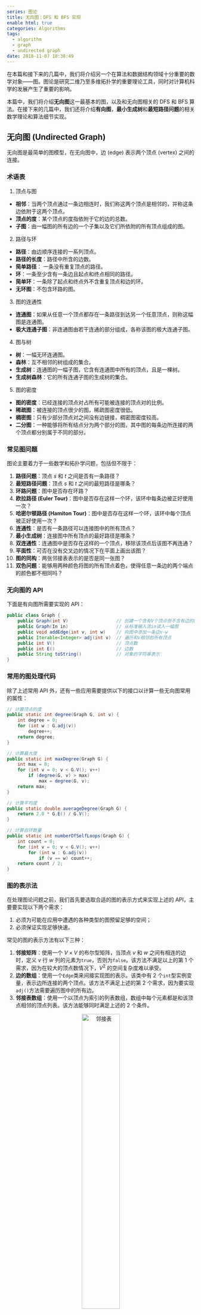 ```yaml
---
series: 图论
title: 无向图：DFS 和 BFS 实现
enable html: true
categories: Algorithms
tags:
  - algorithm
  - graph
  - undirected graph
date: 2018-11-07 10:38:49
---
```


在本篇和接下来的几篇中，我们将介绍另一个在算法和数据结构领域十分重要的数学对象——图。图论是研究二维乃至多维拓扑学的重要理论工具，同时对计算机科学的发展产生了重要的影响。

本篇中，我们将介绍**无向图**这一最基本的图，以及和无向图相关的 DFS 和 BFS 算法。在接下来的几篇中，我们还将介绍**有向图**，**最小生成树**和**最短路径问题**的相关数学理论和算法细节实现。

<!-- more -->

## 无向图 (Undirected Graph)

无向图是最简单的图模型，在无向图中，边 (edge) 表示两个顶点 (vertex) 之间的连接。

### 术语表

1. 顶点与图

- **相邻**：当两个顶点通过一条边相连时，我们称这两个顶点是相邻的，并称这条边依附于这两个顶点。
- **顶点的度**：某个顶点的度指依附于它的边的总数。
- **子图**：由一幅图的所有边的一个子集以及它们所依附的所有顶点组成的图。

2. 路径与环

- **路径**：由边顺序连接的一系列顶点。
- **路径的长度**：路径中所含的边数。
- **简单路径**： 一条没有重复顶点的路径。
- **环**：一条至少含有一条边且起点和终点相同的路径。
- **简单环**：一条除了起点和终点外不含重复顶点和边的环。
- **无环图**：不包含环路的图。

3. 图的连通性

- **连通图**：如果从任意一个顶点都存在一条路径到达另一个任意顶点，则称这幅图是连通图。
- **极大连通子图**：非连通图由若干连通的部分组成，各称该图的极大连通子图。

4. 图与树

- **树**：一幅无环连通图。
- **森林**：互不相邻的树组成的集合。
- **生成树**：连通图的一幅子图，它含有连通图中所有的顶点，且是一棵树。
- **生成树森林**：它的所有连通子图的生成树的集合。

5. 图的密度

- **图的密度**：已经连接的顶点对占所有可能被连接的顶点对的比例。
- **稀疏图**：被连接的顶点很少的图，稀疏图密度很低。
- **稠密图**：只有少部分顶点对之间没有边链接，稠密图密度较高。
- **二分图**：一种能够将所有结点分为两个部分的图，其中图的每条边所连接的两个顶点都分别属于不同的部分。

### 常见图问题

图论主要着力于一些数学和拓扑学问题，包括但不限于：

1. **路径问题**：顶点 $s$ 和 $t$ 之间是否有一条路径？
2. **最短路径问题**：顶点 $s$ 和 $t$ 之间的最短路径是哪条？
3. **环路问题**：图中是否存在环路？
4. **欧拉路径 (Euler Tour)**：图中是否存在这样一个环，该环中每条边被正好使用一次？
5. **哈密尔顿路径 (Hamiton Tour)**：图中是否存在这样一个环，该环中每个顶点被正好使用一次？
6. **连通性**：是否有一条路径可以连接图中的所有顶点？
7. **最小生成树**：连接图中所有顶点的最好路径是哪条？
8. **双连通性**：连通图中是否存在这样的一个顶点，移除该顶点后该图不再连通？
9. **平面性**：可否在没有交叉边的情况下在平面上画出该图？
10. **图的同构**：两张邻接表表示的是否是同一张图？
11. **双色问题**：能够用两种颜色将图的所有顶点着色，使得任意一条边的两个端点的颜色都不相同吗？

### 无向图的 API

下面是有向图所需要实现的 API：

```Java
public class Graph {
    public Graph(int V)                  // 创建一个含有V个顶点但不含有边的图
    public Graph(In in)                  // 从标准输入流in读入一幅图
    public void addEdge(int v, int w)    // 向图中添加一条边v-w
    public Iterable<Integer> adj(int v)  // 遍历和v相邻的所有顶点
    public int V()                       // 顶点数
    public int E()                       // 边数
    public String toString()             // 对象的字符串表示
}
```

### 常用的图处理代码

除了上述常用 API 外，还有一些应用需要提供以下的接口以计算一些无向图常用的属性：

```Java
// 计算顶点的度
public static int degree(Graph G, int v) {
    int degree = 0;
    for (int w : G.adj(v))
        degree++;
    return degree;
}

// 计算最大度
public static int maxDegree(Graph G) {
    int max = 0;
    for (int v = 0; v < G.V(); v++)
        if (degree(G, v) > max)
            max = degree(G, v);
    return max;
}

// 计算平均度
public static double averageDegree(Graph G) {
    return 2.0 * G.E() / G.V();
}

// 计算自环数量
public static int numberOfSelfLoops(Graph G) {
    int count = 0;
    for (int v = 0; v < G.V(); v++)
        for (int w : G.adj(v))
            if (v == w) count++;
    return count / 2;
}
```

### 图的表示法

在处理图论问题之前，我们首先要选取合适的图的表示方式来实现上述的 API，主要要实现以下两个需求：

1. 必须为可能在应用中遭遇的各种类型的图预留足够的空间；
2. 必须保证实现足够快速。

常见的图的表示方法有以下三种：

1. **邻接矩阵**：使用一个 $V \times V$ 的布尔型矩阵，当顶点 $v$ 和 $w$ 之间有相连的边时，定义 $v$ 行 $w$ 列的元素为`true`，否则为`false`。该方法不满足以上的第 1 个需求，因为在较大的顶点数情况下，$V^2$ 的空间复杂度难以承受。
2. **边的数组**：使用一个`Edge`类来间接实现图的表示。该类中有 2 个`int`型实例变量，表示边所连接的两个顶点。该方法不满足上述的第 2 个需求，因为要实现`adj()`方法需要遍历图中的所有边。
3. **邻接表数组**：使用一个以顶点为索引的列表数组，数组中每个元素都是和该顶点相邻的顶点列表。该方法能够同时满足上述的 2 个条件。

<div align="center">  
<img
    src="http://images.herculas.cn/image/blog/algorithms/graph1/adjacency%20list.png"
    width="45%"
    alt="邻接表"
/>
</div>

### 邻接表的数据结构

邻接表将每个顶点的所有相邻顶点都保存在该顶点对应的元素所指向的一张链表中。使用数组的目的是快速访问指定顶点的邻接顶点列表。方便起见，可以使用背包数据结构来实现链表，这样就可以在常数时间内添加新的边或遍历任意顶点的所有相邻顶点。

需要注意，在上述的实现方法中，想要添加一条$v$到$w$的边，就必须将$w$添加到$v$的邻接表中，同时还要把$v$添加到$w$的邻接表中。因此，在该数据结构中，所有边都会出现两次。

```Java
public class Graph {
    private final int V;          // 顶点数
    private int E;                // 边数
    private Bag<Integer>[] adj;   // 邻接表

    public Graph(int V) {
        this.V = V;
        this.E = 0;
        this.adj = (Bag<Integer>[]) new Bag[V];
        for (int v = 0; v < V; v++)
            this.adj[v] = new Bag<Integer>();
    }

    public void addEdge(int v, int w) {
        this.adj[v].add(w);
        this.adj[w].add(v);
        this.E++;
    }

    public Iterable<Integer> adj(int v) {
        return this.adj[v];
    }
}
```

上述实现有如下的性能参数：

- 使用的空间为 $V+E$ 数量级；
- 添加一条新边的时间复杂度为常数级；
- 遍历顶点 $v$ 的所有相邻顶点所需的时间和 $v$ 的度成正比。

这样，我们可以得到以下关于三种不同图实现的性能对比：

|数据结构|所需空间|添加新边|检查顶点是否相邻|遍历顶点的相邻顶点|
|:----:|:-----:|:-----:|:-----------:|:-------------:|
|边的列表|$E$|$1$|$E$|$E$|
|邻接矩阵|$V^2$|$1$|$1$|$V$|
|邻接表|$E+V$|$1$|$degree(V)$|$degree(V)$|

## 深度优先搜索 (DFS, Depth-first Search)

深度优先搜索 (DFS) 是搜索连通图的经典递归算法。要搜索一幅图，只需要用一个递归的方法遍历所有的顶点。在访问其中的一个顶点时：

1. 将其标记为已访问；
2. 递归地访问该顶点尚未被标记过的相邻顶点。

<div align="center">  
<img
    src="http://images.herculas.cn/image/blog/algorithms/graph1/dfs.png"
    width="40%"
    alt="深度优先搜索"
/>
</div>

### DFS 的实现

DFS 的实现代码如下：

```Java
public class DepthFirstPaths {
    private boolean[] marked;
    private int[] edgeTo;
    private final int s;

    public DepthFirstPaths(Graph G, int s) {
        marked = new boolean[G.V()];
        edgeTo = new int[G.V()];
        this.s = s; dfs(G, s);
    }

    private void dfs(Graph G, int v) {
        marked[v] = true;
        for (int w : G.adj(v))
            if (!marked[w]) {
                edgeTo[w] = v;
                dfs(G, w);
            }
    }

    public boolean hasPathTo(int v) {
        return marked[v];
    }

    public Iterable<Integer> pathTo(int v) {
        if (!hasPathTo(v))
            return null;
        Stack<Integer> path = new Stack<Integer>();
        for (int x = v; x != s; x = edgeTo[x])
            path.push(x);
        path.push(s);
        return path;
    }
}
```

### DFS 的性质

可以证明如下结论：

1. 深度优先搜索可以标记和图中顶点 $s$ 相连通的所有顶点，且所需的时间和顶点的度数之和成正比。
2. 在经过深度优先搜索之后的图中，确定某个顶点是否和 $s$ 相连通仅需常数级的时间复杂度；寻找一条从该顶点到 $s$ 的路径所需的时间和该路径的长度成正比。

这样，我们可以证明深度优先搜索算法可以解决我们在**常见图问题**中提到的以下两个问题：

- **路径问题**：顶点 $s$ 和 $t$ 之间是否有一条路径？
- **连通性**：是否有一条路径可以连接图中的所有顶点？

## 广度优先搜索 (BFS, Breadth-first Search)

深度优先搜索只能解决路径的存在性问题，并不能解决路径的最优解问题，即两顶点间的最短路径问题。为了解决该问题，我们需要引入新的算法：广度优先搜索 (BFS)。BFS 使用一个队列来存储所有已经被标记过但邻接表尚未被检查过的顶点。先将起点加入队列，然后重复下述步骤直到队列为空：

1. 取队列中的下一个节点 $v$ 并标记；
2. 将与 $v$ 相邻的所有未标记过的顶点加入队列。

<div align="center">  
<img
    src="http://images.herculas.cn/image/blog/algorithms/graph1/bfs.png"
    width="50%"
    alt="BFS"
/>
</div>

和深度优先搜索相比，广度优先搜索显式地使用队列保存未访问过的顶点，而深度优先搜索使用递归调用，这相当于隐式地使用栈保存未访问过的顶点。

### BFS 的实现

BFS 的实现代码如下：

```Java
public class BreadthFirstPaths {
    private boolean[] marked;
    private int[] edgeTo;
    private final int s;

    private BreadthFirstPaths(Graph G, int s) {
        this.marked = new boolean[G.V()];
        this.edgeTo = new int[G.V()];
        this.s = s;
        this.bfs(G, s);
    }

    private void bfs(Graph G, int s) {
        Queue<Integer> queue = new Queue<Integer>();
        this.marked[s] = true;
        queue.enqueue(s);

        while (!queue.isEmpty()) {
            int v = queue.dequeue();
            for (int w : G.adj(v)) {
                if (!this.marked[w]) {
                    queue.enqueue(w);
                    this.marked[w] = true;
                    this.edgeTo[w] = v;
                }
            }
        }
    }

    public boolean hasPathTo(int v) {
        return marked[v];
    }
}
```

### BFS 的性质

可以证明，对于图中任意的两个顶点 $s$ 和 $v$，倘若 $s$ 和 $v$ 之间存在路径，那么 BFS 必然能够找到这样两个顶点之间的最短路径。且所需的时间在最坏情况下和 $V+E$ 成正比。

这样，我们可以证明广度优先搜索算法可以解决我们在**常见图问题**中提到的以下问题：

- **最短路径问题**：顶点 $s$ 和 $t$ 之间的最短路径是哪条？

## 连通分量 (Connected Components)

**连通分量**指一幅图中相连顶点簇的最大集合。在图论中，我们时常需要回答这样的问题：能否在常数时间内判断图中任意两个顶点之间是否存在路径？该问题等价于判断两个顶点是否存在于同一个连通分量中。因此我们需要高效地找到图中所有连通分量的方法。

并查集 (Union-find) 算法可以解决上述问题，但是并查集无法保证在常数时间内找到所有连通分量。然而，并查集的优势在于并查集是一种动态算法，它适合于在图的顶点和边处于动态变化中的计算。在本篇中，我们使用深度优先搜索来构造连通分量查找算法。

### 使用 DFS 寻找图的连通分量

使用 DFS 算法寻找连通分量的思路非常简单。对于图中每一个未标记过的顶点 $v$，对该顶点进行深度优先搜索以寻找和该顶点相连的所有顶点，直到图中所有顶点都被访问过为止。

代码实现如下：

```Java
public class CC {
    private boolean[] marked;
    private int[] id;
    private int count;

    public CC(Graph G) {
        marked = new boolean[G.V()];
        id = new int[G.V()];
        for (int s = 0; s < G.V(); s++) {
            if (!marked[s]) {
                dfs(G, s);
                count++;
            }
        }
    }

    private void dfs(Graph G, int v) {
        marked[v] = true;
        id[v] = count;
        for (int w : G.adj(v))
            if (!marked[w])
                dfs(G, w);
    }

    public boolean connected(int v, int w) {
        return id[v] == id[w];
    }

    public int count() {
        return count;
    }

    public int id(int v) {
        return id[v];
    }  
}
```

## 参考文献

1. [Robert Sedgewick, Kevin Wayne. 算法 第四版](https://book.douban.com/subject/19952400/)
2. [Kevin Wayne,  Robert Sedgewick. Coursera Algorithms Part II, Princeton University.](https://www.coursera.org/learn/algorithms-part2/home/welcome)
